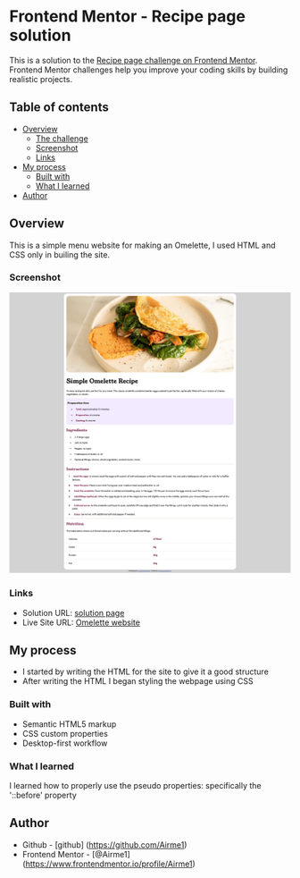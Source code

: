 # Frontend Mentor - Recipe page solution

This is a solution to the [Recipe page challenge on Frontend Mentor](https://www.frontendmentor.io/challenges/recipe-page-KiTsR8QQKm). Frontend Mentor challenges help you improve your coding skills by building realistic projects. 

## Table of contents

- [Overview](#overview)
  - [The challenge](#the-challenge)
  - [Screenshot](#screenshot)
  - [Links](#links)
- [My process](#my-process)
  - [Built with](#built-with)
  - [What I learned](#what-i-learned)
- [Author](#author)


## Overview
This is a simple menu website for making an Omelette, I used HTML and CSS only in builing the site.

### Screenshot

![Omelette website](./screenshot.png)

### Links

- Solution URL: [solution page](https://www.frontendmentor.io/solutions/using-html-and-css-sY0WuIpLeJ)
- Live Site URL: [Omelette website](https://airme1.github.io/omelette/)

## My process
- I started by writing the HTML for the site to give it a good structure
- After writing the HTML I began styling the webpage using CSS

### Built with

- Semantic HTML5 markup
- CSS custom properties
- Desktop-first workflow

### What I learned

I learned how to properly use the pseudo properties: specifically the '::before' property


## Author

- Github - [github] (https://github.com/Airme1)
- Frontend Mentor - [@Airme1] (https://www.frontendmentor.io/profile/Airme1)

